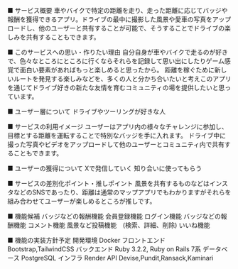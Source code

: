 ■ サービス概要
車やバイクで特定の距離を走り、走った距離に応じてバッジや報酬を獲得できるアプリ。ドライブの最中に撮影した風景や愛車の写真をアップロードし、他のユーザーと共有することが可能で、そうすることでドライブの楽しみを共有することもできます。                                                                      

■ このサービスへの思い・作りたい理由
自分自身が車やバイクで走るのが好きで、色々なところにところに行くならそれらを記録して思い出にしたりゲーム感覚で面白い要素があればもっと楽しめると思ったから。
距離を稼ぐために新しいルートを発見する楽しみなどを、多くの人と分かち合いたいと考えこのアプリを通じてドライブ好きの新たな友情を育むコミュニティの場を提供したいと思っています。

■ ユーザー層について
ドライブやツーリングが好きな人

■ サービスの利用イメージ
ユーザーはアプリ内の様々なチャレンジに参加し、目標とする距離を運転することで特別なバッジを手に入れます。
ドライブ中に撮った写真やビデオをアップロードして他のユーザーとコミュニティ内で共有することもできます。

■ ユーザーの獲得について
Xで発信していく
知り合いに使ってもらう

■ サービスの差別化ポイント・推しポイント
風景を共有するものなどはインスタなどのSNSであったり、距離は通常のマップアプリでもわかりますがそれらを組み合わせてユーザーが楽しめるところが推しです。

■ 機能候補
バッジなどの報酬機能
会員登録機能
ログイン機能
バッジなどの報酬機能
コメント機能
風景など投稿機能　(検索、詳細、削除)
いいね機能

■ 機能の実装方針予定
開発環境	Docker
フロントエンド	Bootstrap,TailwindCSS
バックエンド	Ruby 3.2.2, Ruby on Rails 7系
データベース	PostgreSQL
インフラ	Render
API Devise,Pundit,Ransack,Kaminari